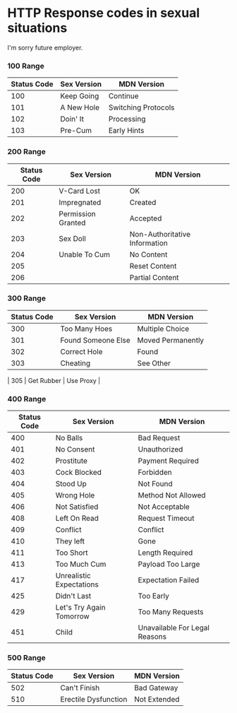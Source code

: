 # HTTP Response codes in sexual situations
I'm sorry future employer.

### 100 Range

| Status Code | Sex Version        | MDN Version              |
|-------------|--------------------|-------------------------------|
| 100         | Keep Going         | Continue                      |
| 101         | A New Hole         | Switching Protocols           |
| 102         | Doin' It           | Processing                    |
| 103         | Pre-Cum            | Early Hints                   |

### 200 Range

| Status Code | Sex Version        | MDN Version              |
|-------------|--------------------|-------------------------------|
| 200         | V-Card Lost        | OK                            |
| 201         | Impregnated        | Created                       |
| 202         | Permission Granted | Accepted                      |
| 203         | Sex Doll           | Non-Authoritative Information |
| 204         | Unable To Cum      | No Content                    |
| 205         |                    | Reset Content                 |
| 206         |                    | Partial Content               |

### 300 Range

| Status Code | Sex Version   | MDN Version |
|-------------|--------------------|-------------------|
| 300         | Too Many Hoes      | Multiple Choice   |
| 301         | Found Someone Else | Moved Permanently |
| 302         | Correct Hole       | Found             |
| 303         | Cheating           | See Other         |

| 305         | Get Rubber         | Use Proxy         |



### 400 Range

| Status Code | Sex Version              | MDN Version              |
|-------------|--------------------------|-------------------------------|
| 400         | No Balls                 | Bad Request                   |
| 401         | No Consent               | Unauthorized                  |
| 402         | Prostitute               | Payment Required              |
| 403         | Cock Blocked             | Forbidden                     |
| 404         | Stood Up                 | Not Found                     |
| 405         | Wrong Hole               | Method Not Allowed            |
| 406         | Not Satisfied            | Not Acceptable                |
| 408         | Left On Read             | Request Timeout               |
| 409         | Conflict                 | Conflict                      |
| 410         | They left                | Gone                          |
| 411         | Too Short                | Length Required               |
| 413         | Too Much Cum             | Payload Too Large             |
| 417         | Unrealistic Expectations | Expectation Failed            |
| 425         | Didn't Last              | Too Early                     |
| 429         | Let's Try Again Tomorrow | Too Many Requests             |
| 451         | Child                    | Unavailable For Legal Reasons |

### 500 Range

| Status Code | Sex Version          | MDN Version |
|-------------|----------------------|------------------|
| 502         | Can't Finish         | Bad Gateway      |
| 510         | Erectile Dysfunction | Not Extended     |
